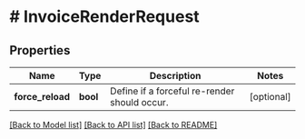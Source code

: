 # # InvoiceRenderRequest

## Properties

Name | Type | Description | Notes
------------ | ------------- | ------------- | -------------
**force_reload** | **bool** | Define if a forceful re-render should occur. | [optional]

[[Back to Model list]](../../README.md#models) [[Back to API list]](../../README.md#endpoints) [[Back to README]](../../README.md)
